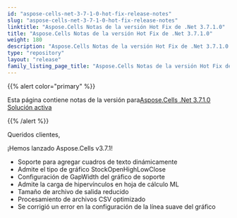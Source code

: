 ```yaml
---
id: "aspose-cells-net-3-7-1-0-hot-fix-release-notes"
slug: "aspose-cells-net-3-7-1-0-hot-fix-release-notes"
linktitle: "Aspose.Cells Notas de la versión Hot Fix de .Net 3.7.1.0"
title: "Aspose.Cells Notas de la versión Hot Fix de .Net 3.7.1.0"
weight: 180
description: "Aspose.Cells Notas de la versión Hot Fix de .Net 3.7.1.0 – the latest updates and fixes."
type: "repository"
layout: "release"
family_listing_page_title: "Aspose.Cells Notas de la versión Hot Fix de .Net 3.7.1.0"
---
```

{{% alert color="primary" %}} 

 Esta página contiene notas de la versión para[Aspose.Cells .Net 3.7.1.0 Solución activa](https://releases.aspose.com/cells/net/new-releases/aspose.cells-.net-3.7.1.0-hot-fix/)

{{% /alert %}} 

 Queridos clientes,

 ¡Hemos lanzado Aspose.Cells v3.7.1!

- Soporte para agregar cuadros de texto dinámicamente
- Admite el tipo de gráfico StockOpenHighLowClose
- Configuración de GapWidth del gráfico de soporte
- Admite la carga de hipervínculos en hoja de cálculo ML
- Tamaño de archivo de salida reducido
- Procesamiento de archivos CSV optimizado
- Se corrigió un error en la configuración de la línea suave del gráfico


